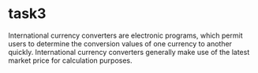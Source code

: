 # task3
International currency converters are electronic programs, which permit users to determine the conversion values of one currency to another quickly. International currency converters generally make use of the latest market price for calculation purposes.
